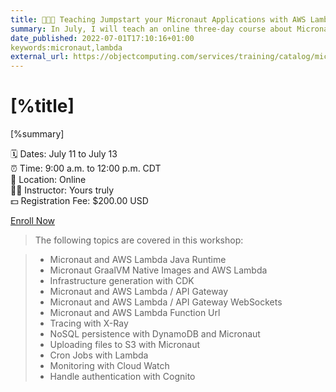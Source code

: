```yaml
---
title: 👨🏻‍🏫 Teaching Jumpstart your Micronaut Applications with AWS Lambda
summary: In July, I will teach an online three-day course about Micronaut Framework and AWS Lambda.
date_published: 2022-07-01T17:10:16+01:00
keywords:micronaut,lambda
external_url: https://objectcomputing.com/services/training/catalog/micronaut-training/micronaut-aws-lambda
---
```


# [%title]

[%summary]

🗓 Dates: July 11 to July 13  
⏰ Time: 9:00 a.m. to 12:00 p.m. CDT  
📍 Location: Online  
🧑‍🏫 Instructor: Yours truly  
💵 Registration Fee: $200.00 USD  

[Enroll Now](https://objectcomputing.com/training/register/offering/336)

> The following topics are covered in this workshop:

> - Micronaut and AWS Lambda Java Runtime
> - Micronaut GraalVM Native Images and AWS Lambda
> - Infrastructure generation with CDK
> - Micronaut and AWS Lambda / API Gateway
> - Micronaut and AWS Lambda / API Gateway WebSockets
> - Micronaut and AWS Lambda Function Url
> - Tracing with X-Ray
> - NoSQL persistence with DynamoDB and Micronaut
> - Uploading files to S3 with Micronaut
> - Cron Jobs with Lambda
> - Monitoring with Cloud Watch
> - Handle authentication with Cognito
